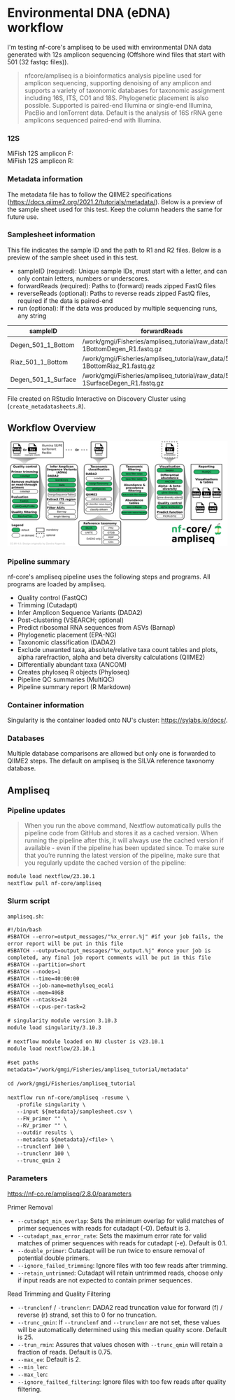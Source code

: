 # Environmental DNA (eDNA) workflow 

I'm testing nf-core's ampliseq to be used with environmental DNA data generated with 12s amplicon sequencing (Offshore wind files that start with 501 (32 fastqc files)). 

> nfcore/ampliseq is a bioinformatics analysis pipeline used for amplicon sequencing, supporting denoising of any amplicon and supports a variety of taxonomic databases for taxonomic assignment including 16S, ITS, CO1 and 18S. Phylogenetic placement is also possible. Supported is paired-end Illumina or single-end Illumina, PacBio and IonTorrent data. Default is the analysis of 16S rRNA gene amplicons sequenced paired-end with Illumina.

### 12S 

MiFish 12S amplicon F:    
MiFish 12S amplicon R:    

### Metadata information 

The metadata file has to follow the QIIME2 specifications (https://docs.qiime2.org/2021.2/tutorials/metadata/). Below is a preview of the sample sheet used for this test. Keep the column headers the same for future use. 

### Samplesheet information 

This file indicates the sample ID and the path to R1 and R2 files. Below is a preview of the sample sheet used in this test. 

- sampleID (required): Unique sample IDs, must start with a letter, and can only contain letters, numbers or underscores.  
- forwardReads (required): Paths to (forward) reads zipped FastQ files  
- reverseReads (optional): Paths to reverse reads zipped FastQ files, required if the data is paired-end  
- run (optional): If the data was produced by multiple sequencing runs, any string  

| sampleID            | forwardReads                                                                  | reverseReads                                                                  | run |
|---------------------|-------------------------------------------------------------------------------|-------------------------------------------------------------------------------|-----|
| Degen_501_1_Bottom  | /work/gmgi/Fisheries/ampliseq_tutorial/raw_data/501-1BottomDegen_R1.fastq.gz  | /work/gmgi/Fisheries/ampliseq_tutorial/raw_data/501-1BottomDegen_R2.fastq.gz  | 1   |
| Riaz_501_1_Bottom   | /work/gmgi/Fisheries/ampliseq_tutorial/raw_data/501-1BottomRiaz_R1.fastq.gz   | /work/gmgi/Fisheries/ampliseq_tutorial/raw_data/501-1BottomRiaz_R2.fastq.gz   | 1   |
| Degen_501_1_Surface | /work/gmgi/Fisheries/ampliseq_tutorial/raw_data/501-1SurfaceDegen_R1.fastq.gz | /work/gmgi/Fisheries/ampliseq_tutorial/raw_data/501-1SurfaceDegen_R2.fastq.gz | 1   |


File created on RStudio Interactive on Discovery Cluster using (`create_metadatasheets.R`). 

## Workflow Overview 

![](https://raw.githubusercontent.com/nf-core/ampliseq/2.8.0//docs/images/ampliseq_workflow.png)

### Pipeline summary

nf-core's ampliseq pipeline uses the following steps and programs. All programs are loaded by ampliseq. 
- Quality control (FastQC)   
- Trimming (Cutadapt)  
- Infer Amplicon Sequence Variants (DADA2)  
- Post-clustering (VSEARCH; optional)  
- Predict ribosomal RNA sequences from ASVs (Barnap)   
- Phylogenetic placement (EPA-NG)  
- Taxonomic classification (DADA2)  
- Exclude unwanted taxa, absolute/relative taxa count tables and plots, alpha rarefraction, alpha and beta diversity calculations (QIIME2)  
- Differentially abundant taxa (ANCOM)  
- Creates phyloseq R objects (Phyloseq)  
- Pipeline QC summaries (MultiQC)  
- Pipeline summary report (R Markdown)  

### Container information 

Singularity is the container loaded onto NU's cluster: https://sylabs.io/docs/. 

### Databases 

Multiple database comparisons are allowed but only one is forwarded to QIIME2 steps. The default on ampliseq is the SILVA reference taxonomy database.


## Ampliseq

### Pipeline updates

> When you run the above command, Nextflow automatically pulls the pipeline code from GitHub and stores it as a cached version. When running the pipeline after this, it will always use the cached version if available - even if the pipeline has been updated since. To make sure that you’re running the latest version of the pipeline, make sure that you regularly update the cached version of the pipeline:

```
module load nextflow/23.10.1
nextflow pull nf-core/ampliseq
```

### Slurm script 

`ampliseq.sh`:

```
#!/bin/bash
#SBATCH --error=output_messages/"%x_error.%j" #if your job fails, the error report will be put in this file
#SBATCH --output=output_messages/"%x_output.%j" #once your job is completed, any final job report comments will be put in this file
#SBATCH --partition=short
#SBATCH --nodes=1
#SBATCH --time=40:00:00
#SBATCH --job-name=methylseq_ecoli
#SBATCH --mem=40GB
#SBATCH --ntasks=24
#SBATCH --cpus-per-task=2

# singularity module version 3.10.3
module load singularity/3.10.3

# nextflow module loaded on NU cluster is v23.10.1
module load nextflow/23.10.1

#set paths 
metadata="/work/gmgi/Fisheries/ampliseq_tutorial/metadata" 

cd /work/gmgi/Fisheries/ampliseq_tutorial

nextflow run nf-core/ampliseq -resume \
   -profile singularity \
   --input ${metadata}/samplesheet.csv \
   --FW_primer "" \
   --RV_primer "" \
   --outdir results \
   --metadata ${metadata}/<file> \
   --trunclenf 100 \ 
   --trunclenr 100 \ 
   --trunc_qmin 2
```

### Parameters  

https://nf-co.re/ampliseq/2.8.0/parameters 

Primer Removal  
- `--cutadapt_min_overlap`: Sets the minimum overlap for valid matches of primer sequences with reads for cutadapt (-O). Default is 3.  
- `--cutadapt_max_error_rate`: Sets the maximum error rate for valid matches of primer sequences with reads for cutadapt (-e). Default is 0.1.  
- `--double_primer`: Cutadapt will be run twice to ensure removal of potential double primers.  
- `--ignore_failed_trimming`: Ignore files with too few reads after trimming.  
- `--retain_untrimmed`: Cutadapt will retain untrimmed reads, choose only if input reads are not expected to contain primer sequences. 

Read Trimming and Quality Filtering  
- `--trunclenf` / `-trunclenr`: DADA2 read truncation value for forward (f) / reverse (r) strand, set this to 0 for no truncation.  
- `--trunc_qmin`: If `--trunclenf` and `--trunclenr` are not set, these values will be automatically determined using this median quality score. Default is 25.  
- `--trun_rmin`: Assures that values chosen with `--trunc_qmin` will retain a fraction of reads. Default is 0.75.  
- `--max_ee`:  Default is 2. 
- `--min_len`:  
- `--max_len`:  
- `--ignore_failted_filtering`: Ignore files with too few reads after quality filtering. 